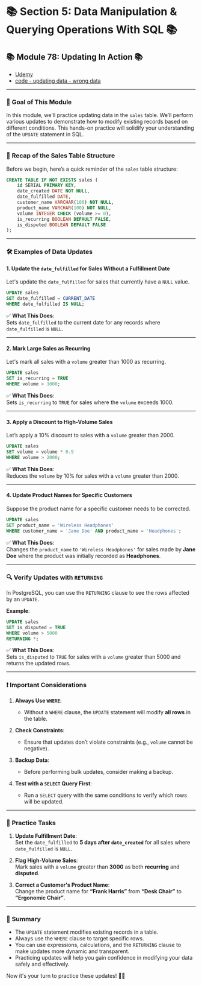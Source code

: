 # 📚 **Section 5: Data Manipulation & Querying Operations With SQL** 📚

## 📚 **Module 78: Updating In Action** 📚

- [Udemy](https://www.udemy.com/course/sql-the-complete-developers-guide-mysql-postgresql/learn/lecture/28763116#overview)
- [code - updating data - wrong data](code/04-insert-wrong-data.sql)

---

### 🚀 **Goal of This Module**

In this module, we'll practice updating data in the `sales` table. We’ll perform various updates to demonstrate how to modify existing records based on different conditions. This hands-on practice will solidify your understanding of the `UPDATE` statement in SQL.

---

### 📝 **Recap of the Sales Table Structure**

Before we begin, here’s a quick reminder of the `sales` table structure:

```sql
CREATE TABLE IF NOT EXISTS sales (
    id SERIAL PRIMARY KEY,
    date_created DATE NOT NULL,
    date_fulfilled DATE,
    customer_name VARCHAR(100) NOT NULL,
    product_name VARCHAR(100) NOT NULL,
    volume INTEGER CHECK (volume >= 0),
    is_recurring BOOLEAN DEFAULT FALSE,
    is_disputed BOOLEAN DEFAULT FALSE
);
```

---

### 🛠️ **Examples of Data Updates**

#### 1. **Update the `date_fulfilled` for Sales Without a Fulfillment Date**

Let's update the `date_fulfilled` for sales that currently have a `NULL` value.

```sql
UPDATE sales
SET date_fulfilled = CURRENT_DATE
WHERE date_fulfilled IS NULL;
```

✅ **What This Does**:  
Sets `date_fulfilled` to the current date for any records where `date_fulfilled` is `NULL`.

---

#### 2. **Mark Large Sales as Recurring**

Let's mark all sales with a `volume` greater than 1000 as recurring.

```sql
UPDATE sales
SET is_recurring = TRUE
WHERE volume > 1000;
```

✅ **What This Does**:  
Sets `is_recurring` to `TRUE` for sales where the `volume` exceeds 1000.

---

#### 3. **Apply a Discount to High-Volume Sales**

Let’s apply a 10% discount to sales with a `volume` greater than 2000.

```sql
UPDATE sales
SET volume = volume * 0.9
WHERE volume > 2000;
```

✅ **What This Does**:  
Reduces the `volume` by 10% for sales with a `volume` greater than 2000.

---

#### 4. **Update Product Names for Specific Customers**

Suppose the product name for a specific customer needs to be corrected.

```sql
UPDATE sales
SET product_name = 'Wireless Headphones'
WHERE customer_name = 'Jane Doe' AND product_name = 'Headphones';
```

✅ **What This Does**:  
Changes the `product_name` to `'Wireless Headphones'` for sales made by **Jane Doe** where the product was initially recorded as **Headphones**.

---

### 🔍 **Verify Updates with `RETURNING`**

In PostgreSQL, you can use the `RETURNING` clause to see the rows affected by an `UPDATE`.

**Example**:

```sql
UPDATE sales
SET is_disputed = TRUE
WHERE volume > 5000
RETURNING *;
```

✅ **What This Does**:  
Sets `is_disputed` to `TRUE` for sales with a `volume` greater than 5000 and returns the updated rows.

---

### ❗ **Important Considerations**

1. **Always Use `WHERE`**:

   - Without a `WHERE` clause, the `UPDATE` statement will modify **all rows** in the table.

2. **Check Constraints**:

   - Ensure that updates don’t violate constraints (e.g., `volume` cannot be negative).

3. **Backup Data**:

   - Before performing bulk updates, consider making a backup.

4. **Test with a `SELECT` Query First**:
   - Run a `SELECT` query with the same conditions to verify which rows will be updated.

---

### 📝 **Practice Tasks**

1. **Update Fulfillment Date**:  
   Set the `date_fulfilled` to **5 days after `date_created`** for all sales where `date_fulfilled` is `NULL`.

2. **Flag High-Volume Sales**:  
   Mark sales with a `volume` greater than **3000** as both **recurring** and **disputed**.

3. **Correct a Customer's Product Name**:  
   Change the product name for **“Frank Harris”** from **“Desk Chair”** to **“Ergonomic Chair”**.

---

### 🌟 **Summary**

- The `UPDATE` statement modifies existing records in a table.
- Always use the `WHERE` clause to target specific rows.
- You can use expressions, calculations, and the `RETURNING` clause to make updates more dynamic and transparent.
- Practicing updates will help you gain confidence in modifying your data safely and effectively.

Now it's your turn to practice these updates! 🚀😊

